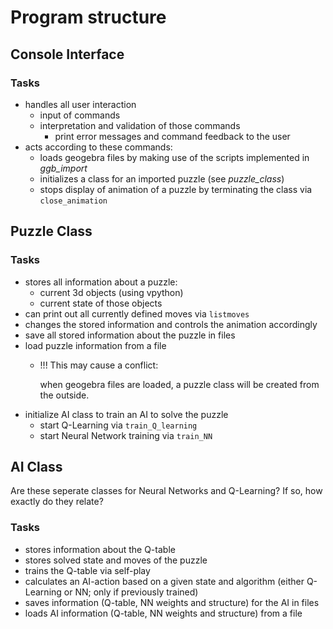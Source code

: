 # Program structure

## Console Interface
### Tasks
- handles all user interaction
  - input of commands
  - interpretation and validation of those commands
    - print error messages and command feedback to the user
- acts according to these commands:
  - loads geogebra files by making use of the scripts implemented in *ggb_import*
  - initializes a class for an imported puzzle (see *puzzle_class*)
  - stops display of animation of a puzzle by terminating the class via `close_animation`

## Puzzle Class
### Tasks
- stores all information about a puzzle:
  - current 3d objects (using vpython)
  - current state of those objects
- can print out all currently defined moves via `listmoves`
- changes the stored information and controls the animation accordingly
- save all stored information about the puzzle in files
- load puzzle information from a file
  - !!! This may cause a conflict:

    when geogebra files are loaded, a puzzle class will be created from the outside.
- initialize AI class to train an AI to solve the puzzle
  - start Q-Learning via `train_Q_learning`
  - start Neural Network training via `train_NN`

## AI Class
Are these seperate classes for Neural Networks and Q-Learning? If so, how exactly do they relate?

### Tasks
- stores information about the Q-table
- stores solved state and moves of the puzzle
- trains the Q-table via self-play
- calculates an AI-action based on a given state and algorithm (either Q-Learning or NN; only if previously trained)
- saves information (Q-table, NN weights and structure) for the AI in files
- loads AI information (Q-table, NN weights and structure) from a file